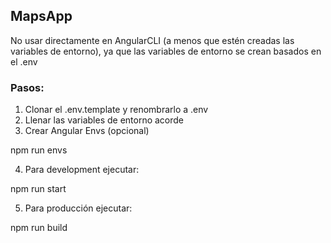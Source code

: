 ## MapsApp
No usar directamente en AngularCLI (a menos que estén creadas las variables de entorno), ya que las variables de entorno se crean basados en el .env

### Pasos:
1. Clonar el .env.template y renombrarlo a .env
2. Llenar las variables de entorno acorde
3. Crear Angular Envs (opcional)

npm run envs

4. Para development ejecutar:

npm run start

5. Para producción ejecutar:

npm run build
